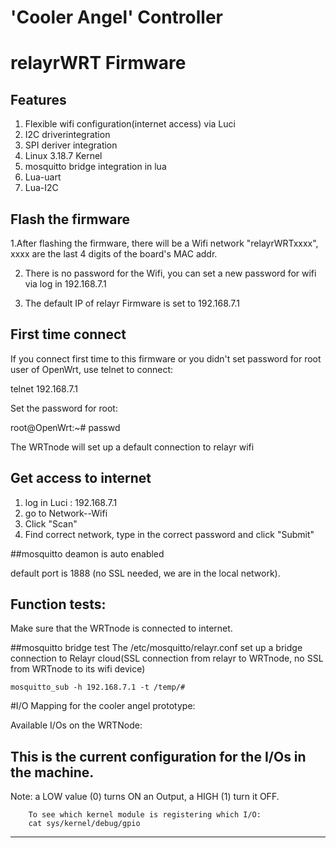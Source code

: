 'Cooler Angel' Controller
=======
relayrWRT Firmware
===================================
Features
------
1. Flexible wifi configuration(internet access) via Luci
2. I2C driverintegration
3. SPI deriver integration
4. Linux 3.18.7 Kernel
5. mosquitto bridge integration in lua
6. Lua-uart
7. Lua-I2C

Flash the firmware
------


1.After flashing the firmware, there will be a Wifi network "relayrWRTxxxx", xxxx are the last 4 digits of the board's MAC addr.

2. There is no password for the Wifi, you can set a new password for wifi via log in 192.168.7.1

3. The default IP of relayr Firmware is set to 192.168.7.1

First time connect
------
If you connect first time to this firmware or you didn't set password for root user of OpenWrt, use telnet to connect:

telnet 192.168.7.1


Set the password for root:

root@OpenWrt:~# passwd

The WRTnode will set up a default connection to relayr wifi

Get access to internet
------

1. log in Luci : 192.168.7.1
2. go to Network--Wifi
3. Click "Scan"
4. Find correct network, type in the correct password and click "Submit"


##mosquitto deamon is auto enabled

default port is 1888 (no SSL needed, we are in the local network).

Function tests:
--------

Make sure that the WRTnode is connected to internet.

##mosquitto bridge test
The /etc/mosquitto/relayr.conf set up a bridge connection to Relayr cloud(SSL connection from relayr to WRTnode, no SSL from WRTnode to its wifi device)
```
mosquitto_sub -h 192.168.7.1 -t /temp/#

```


#I/O Mapping for the cooler angel prototype:


Available I/Os on the WRTNode:

This is the current configuration for the I/Os in the machine.
------
Note: a LOW value (0) turns ON an Output, a HIGH (1) turn it OFF.

        To see which kernel module is registering which I/O:
        cat sys/kernel/debug/gpio
------



